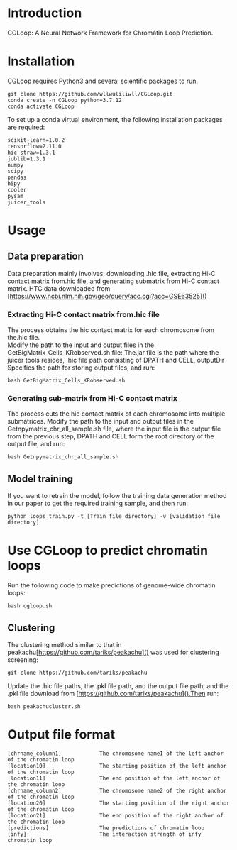 # Introduction
CGLoop: A Neural Network Framework for Chromatin Loop Prediction.
# Installation
CGLoop requires Python3 and several scientific packages to run.  
```
git clone https://github.com/wllwuliliwll/CGLoop.git 
conda create -n CGLoop python=3.7.12   
conda activate CGLoop    
```
To set up a conda virtual environment, the following installation packages are required:  
```
scikit-learn=1.0.2   
tensorflow=2.11.0  
hic-straw=1.3.1
joblib=1.3.1  
numpy  
scipy   
pandas   
h5py   
cooler
pysam  
juicer_tools
```
# Usage
## Data preparation
Data preparation mainly involves: downloading .hic file, extracting Hi-C contact matrix from.hic file, and generating submatrix from Hi-C contact matrix. HTC data downloaded from [https://www.ncbi.nlm.nih.gov/geo/query/acc.cgi?acc=GSE63525]()  
### Extracting Hi-C contact matrix from.hic file
The process obtains the hic contact matrix for each chromosome from the.hic file.  
Modify the path to the input and output files in the GetBigMatrix_Cells_KRobserved.sh file: The.jar file is the path where the juicer tools resides, .hic file path consisting of DPATH and CELL, outputDir Specifies the path for storing output files, and run:  
```
bash GetBigMatrix_Cells_KRobserved.sh
```
### Generating sub-matrix from Hi-C contact matrix
The process cuts the hic contact matrix of each chromosome into multiple submatrices.
Modify the path to the input and output files in the Getnpymatrix_chr_all_sample.sh file, where the input file is the output file from the previous step, DPATH and CELL form the root directory of the output file, and run:  
```
bash Getnpymatrix_chr_all_sample.sh  
```
## Model training
If you want to retrain the model, follow the training data generation method in our paper to get the required training sample, and then run:  
```
python loops_train.py -t [Train file directory] -v [validation file directory] 
```
# Use CGLoop to predict chromatin loops  
Run the following code to make predictions of genome-wide chromatin loops:  
```
bash cgloop.sh
```
## Clustering
The clustering method similar to that in peakachu[https://github.com/tariks/peakachu]() was used for clustering screening:  
```
git clone https://github.com/tariks/peakachu
```
Update the .hic file paths, the .pkl file path, and the output file path, and the .pkl file download from [https://github.com/tariks/peakachu]().Then run:
```
bash peakachucluster.sh
```
# Output file format
```
[chrname_column1]            The chromosome name1 of the left anchor of the chromatin loop
[location10]                 The starting position of the left anchor of the chromatin loop
[location11]                 The end position of the left anchor of the chromatin loop
[chrname_column2]            The chromosome name2 of the right anchor of the chromatin loop
[location20]                 The starting position of the right anchor of the chromatin loop
[location21]                 The end position of the right anchor of the chromatin loop
[predictions]                The predictions of chromatin loop
[infy]                       The interaction strength of infy chromatin loop
```










